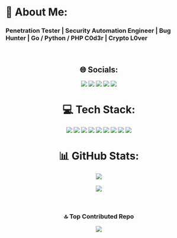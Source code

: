 <h1>💫 About Me:</h1>
<h3> Penetration Tester | Security Automation Engineer | Bug Hunter | Go / Python / PHP C0d3r | Crypto L0ver</h3>
<br>

<div align="center">
<h2>🌐 Socials:</h2>
<a href="https://linkedin.com/in/zomasec"><img src="https://img.shields.io/badge/LinkedIn-%230077B5.svg?logo=linkedin&logoColor=white"></a>
<a href="https://medium.com/@zomasec"><img src="https://img.shields.io/badge/Medium-12100E?logo=medium&logoColor=white"></a>
<a href="https://reddit.com/user/zomasec"><img src="https://img.shields.io/badge/Reddit-%23FF4500.svg?logo=Reddit&logoColor=white"></a>
<a href="https://x.com/zomasec"><img src="https://img.shields.io/badge/X-black.svg?logo=X&logoColor=white"></a>
<a href="https://youtube.com/@zomasec"><img src="https://img.shields.io/badge/YouTube-%23FF0000.svg?logo=YouTube&logoColor=white"></a>

<h1>💻 Tech Stack:</h1>
<img src="https://img.shields.io/badge/c++-%2300599C.svg?style=for-the-badge&logo=c%2B%2B&logoColor=white">
<img src="https://img.shields.io/badge/javascript-%23323330.svg?style=for-the-badge&logo=javascript&logoColor=%23F7DF1E">
<img src="https://img.shields.io/badge/java-%23ED8B00.svg?style=for-the-badge&logo=openjdk&logoColor=white">
<img src="https://img.shields.io/badge/php-%23777BB4.svg?style=for-the-badge&logo=php&logoColor=white">
<img src="https://img.shields.io/badge/python-3670A0?style=for-the-badge&logo=python&logoColor=ffdd54">
<img src="https://img.shields.io/badge/go-%2300ADD8.svg?style=for-the-badge&logo=go&logoColor=white">
<img src="https://img.shields.io/badge/css3-%231572B6.svg?style=for-the-badge&logo=css3&logoColor=white">
<img src="https://img.shields.io/badge/MongoDB-%234ea94b.svg?style=for-the-badge&logo=mongodb&logoColor=white">
<img src="https://img.shields.io/badge/mysql-4479A1.svg?style=for-the-badge&logo=mysql&logoColor=white">

<h1>📊 GitHub Stats:</h1>
 <img src="https://github-readme-stats.vercel.app/api/top-langs/?username=zomasec&theme=dark&hide_border=false&include_all_commits=true&count_private=true&layout=compact">
<br> <br>
<img src="https://github-readme-streak-stats.herokuapp.com/?user=zomasec&theme=dark&hide_border=false"><br>
<br> <br>
<h3>🔝 Top Contributed Repo</h3>
<img src="https://github-contributor-stats.vercel.app/api?username=zomasec&limit=5&theme=dark&combine_all_yearly_contributions=true">
</div>
<br>

